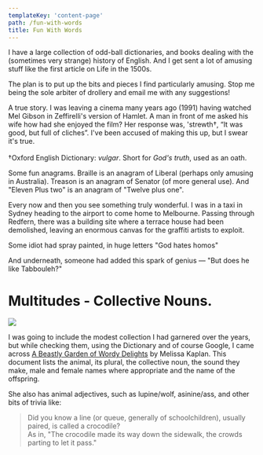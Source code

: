 ```yaml
---
templateKey: 'content-page'
path: /fun-with-words
title: Fun With Words
---
```


I have a large collection of odd-ball dictionaries, and books dealing with the (sometimes very strange) history of English. And I get sent a lot of amusing stuff like the first article on Life in the 1500s.

The plan is to put up the bits and pieces I find particularly amusing. Stop me being the sole arbiter of drollery and email me with any suggestions!

A true story. I was leaving a cinema many years ago (1991) having watched Mel Gibson in Zeffirelli's version of Hamlet. A man in front of me asked his wife how had she enjoyed the film? Her response was, 'strewth†, “It was good, but full of cliches”. I've been accused of making this up, but I swear it's true.\
\
†Oxford English Dictionary: _vulgar_. Short for _God's truth_, used as an oath.

Some fun anagrams. Braille is an anagram of Liberal (perhaps only amusing in Australia). Treason is an anagram of Senator (of more general use). And "Eleven Plus two" is an anagram of "Twelve plus one".

Every now and then you see something truly wonderful. I was in a taxi in Sydney heading to the airport to come home to Melbourne. Passing through Redfern, there was a building site where a terrace house had been demolished, leaving an enormous canvas for the graffiti artists to exploit.

Some idiot had spray painted, in huge letters "God hates homos"

And underneath, someone had added this spark of genius — "But does he like Tabbouleh?"

# []()Multitudes - Collective Nouns.

![](http://kilvo.org/fun_with_words/images/nerd_of_cows.jpg)

I was going to include the modest collection I had garnered over the years, but while checking them, using the Dictionary and of course Google, I came across [A Beastly Garden of Wordy Delights](http://www.anapsid.org/beastly.html) by Melissa Kaplan. This document lists the animal, its plural, the collective noun, the sound they make, male and female names where appropriate and the name of the offspring.

She also has animal adjectives, such as lupine/wolf, asinine/ass, and other bits of trivia like:

> Did you know a line (or queue, generally of schoolchildren), usually paired, is called a crocodile?\
> As in, "The crocodile made its way down the sidewalk, the crowds parting to let it pass."
